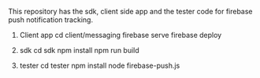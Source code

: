 This repository has the sdk, client side app and the tester code for firebase push notification tracking.


1. Client app
cd client/messaging
firebase serve
firebase deploy

2. sdk
cd sdk
npm install
npm run build

3. tester
cd tester
npm install
node firebase-push.js